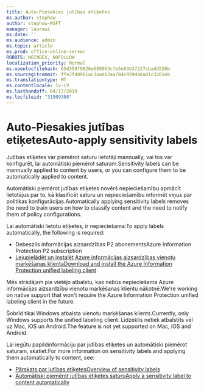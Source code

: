 ```yaml
---
title: Auto-Piesakies jutības etiķetes
ms.author: stephow
author: stephow-MSFT
manager: laurawi
ms.date: ''
ms.audience: admin
ms.topic: article
ms.prod: office-online-server
ROBOTS: NOINDEX, NOFOLLOW
localization_priority: Normal
ms.openlocfilehash: 65d359f9826e689963cfe5e83b37227cbadd526b
ms.sourcegitcommit: ffe2f489b1ac3aae62aa784c959da6a41c3261eb
ms.translationtype: MT
ms.contentlocale: lv-LV
ms.lasthandoff: 04/17/2019
ms.locfileid: "31909380"
---
```

# <a name="auto-apply-sensitivity-labels"></a><span data-ttu-id="d30e0-102">Auto-Piesakies jutības etiķetes</span><span class="sxs-lookup"><span data-stu-id="d30e0-102">Auto-apply sensitivity labels</span></span>

<span data-ttu-id="d30e0-103">Jutības etiķetes var piemērot saturu lietotāji mannually, vai tos var konfigurēt, lai automātiski piemērot saturam.</span><span class="sxs-lookup"><span data-stu-id="d30e0-103">Sensitivity labels can be mannually applied to content by users, or you can configure them to be automatically applied to content.</span></span>

<span data-ttu-id="d30e0-104">Automātiski piemērot jutības etiķetes novērš nepieciešamību apmācīt lietotājus par to, kā klasificēt saturu un nepieciešamību informēt viņus par politikas konfigurācijas.</span><span class="sxs-lookup"><span data-stu-id="d30e0-104">Automatically applying sensitivity labels removes the need to train users on how to classify content and the need to notify them of policy configurations.</span></span>

<span data-ttu-id="d30e0-105">Lai automātiski lietotu etiķetes, ir nepieciešama:</span><span class="sxs-lookup"><span data-stu-id="d30e0-105">To apply labels automatically, the following is required:</span></span>

- <span data-ttu-id="d30e0-106">Debeszils informācijas aizsardzības P2 abonements</span><span class="sxs-lookup"><span data-stu-id="d30e0-106">Azure Information Protection P2 subscription</span></span>
- [<span data-ttu-id="d30e0-107">Lejupielādēt un instalēt Azure informācijas aizsardzības vienotu marķēšanas klienta</span><span class="sxs-lookup"><span data-stu-id="d30e0-107">Download and install the Azure Information Protection unified labeling client</span></span>](https://docs.microsoft.com/en-us/azure/information-protection/rms-client/install-unifiedlabelingclient-app)

<span data-ttu-id="d30e0-108">Mēs strādājam pie vietējo atbalstu, kas nebūs nepieciešama Azure informācijas aizsardzību vienotu marķēšanas klientu nākotnē.</span><span class="sxs-lookup"><span data-stu-id="d30e0-108">We're working on native support that won't require the Azure Information Protection unified labeling client in the future.</span></span>

<span data-ttu-id="d30e0-109">Šobrīd tikai Windows atbalsta vienotu marķēšanas klients.</span><span class="sxs-lookup"><span data-stu-id="d30e0-109">Currently, only Windows supports the unified labeling client.</span></span>  <span data-ttu-id="d30e0-110">Līdzeklis netiek atbalstīts vēl uz Mac, iOS un Android.</span><span class="sxs-lookup"><span data-stu-id="d30e0-110">The feature is not yet supported on Mac, iOS and Android.</span></span>

<span data-ttu-id="d30e0-111">Lai iegūtu papildinformāciju par jutības etiķetes un automātiski piemērot saturam, skatiet:</span><span class="sxs-lookup"><span data-stu-id="d30e0-111">For more information on sensitivity labels and applying them automatically to content,  see:</span></span>

- [<span data-ttu-id="d30e0-112">Pārskats par jutības etiķetes</span><span class="sxs-lookup"><span data-stu-id="d30e0-112">Overview of sensitivity labels</span></span>](https://docs.microsoft.com/en-us/office365/securitycompliance/sensitivity-labels)
- [<span data-ttu-id="d30e0-113">Automātiski piemērot jutības etiķetes saturu</span><span class="sxs-lookup"><span data-stu-id="d30e0-113">Apply a sensitivity label to content automatically</span></span>](https://docs.microsoft.com/en-us/office365/securitycompliance/apply_sensitivity_label_automatically)